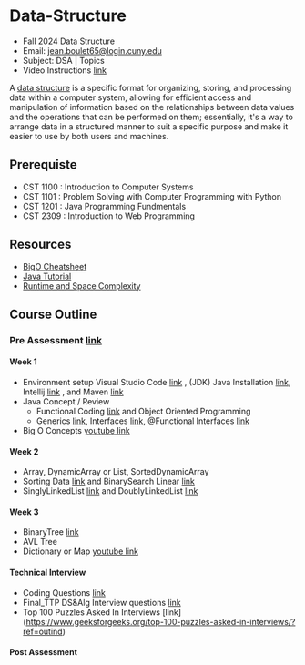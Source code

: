 # Data-Structure
* Fall 2024 Data Structure
* Email: jean.boulet65@login.cuny.edu
* Subject: DSA | Topics
* Video Instructions [link](https://drive.google.com/drive/folders/13DEuuN2U-2mGm5nSJwi0ONuX-0D6T4y1?usp=sharing)

A [data structure](https://www.geeksforgeeks.org/introduction-to-data-structures/) is a specific format for organizing, storing, and processing data within a computer system, allowing for efficient access and manipulation of information based on the relationships between data values and the operations that can be performed on them; essentially, it's a way to arrange data in a structured manner to suit a specific purpose and make it easier to use by both users and machines.

## Prerequiste
  *  CST 1100 : Introduction to Computer Systems
  *  CST 1101 : Problem Solving with Computer Programming with Python
  *  CST 1201 : Java Programming Fundmentals
  *  CST 2309 : Introduction to Web Programming    

## Resources
  *  [BigO Cheatsheet](https://www.bigocheatsheet.com/)
  *  [Java Tutorial](https://www.w3schools.com/java/)
  *  [Runtime and Space Complexity](https://www.linkedin.com/pulse/big-o-notation-time-complexity-algorithm-vikas-kumar)

## Course Outline

### Pre Assessment [link](https://docs.google.com/document/d/1RYkeA4gmFCkGryceYNjVsmQKEkrXyLhN-C5MCYFNaAY/edit?usp=sharing)

#### Week 1
  *  Environment setup Visual Studio Code [link](https://code.visualstudio.com/download) , (JDK) Java Installation [link](https://www.oracle.com/java/technologies/javase/jdk21-archive-downloads.html), Intellij [link](https://www.jetbrains.com/idea/download/?section=windows) , and Maven [link](https://maven.apache.org/download.cgi)
  *  Java Concept / Review
      * Functional Coding [link](https://mkyong.com/java8/java-8-function-examples/) and Object Oriented Programming
      * Generics [link](https://docs.oracle.com/javase/tutorial/java/generics/why.html), Interfaces [link](https://docs.oracle.com/javase/tutorial/java/concepts/interface.html), @Functional Interfaces [link](https://www.geeksforgeeks.org/functional-interfaces-java/)
  *  Big O Concepts [youtube link](https://www.youtube.com/watch?v=XMUe3zFhM5c)
    
#### Week 2
  *  Array, DynamicArray or List, SortedDynamicArray
  *  Sorting Data [link](https://www.geeksforgeeks.org/quick-sort-algorithm/?ref=shm) and BinarySearch Linear [link](https://www.geeksforgeeks.org/binary-search/)
  *  SinglyLinkedList [link](https://www.geeksforgeeks.org/singly-linked-list-tutorial/#understanding-node-structure) and DoublyLinkedList [link](https://www.geeksforgeeks.org/introduction-and-insertion-in-a-doubly-linked-list/?ref=shm)
    
#### Week 3
  *  BinaryTree [link](https://www.geeksforgeeks.org/binary-search-tree-data-structure/#)
  *  AVL Tree
  *  Dictionary or Map [youtube link](https://www.youtube.com/watch?v=FsfRsGFHuv4&t=320s)
#### Technical Interview
 *  Coding Questions [link](https://docs.google.com/document/d/1331ZOHxlguq-3hDjrIjNPSNDQ5IlBnXPSOvAEEEeAF8/edit?tab=t.0)
 *  Final_TTP DS&Alg Interview questions [link](https://docs.google.com/spreadsheets/d/17BofgX6XaOSVbUGKCxbj0UD2dCoBCMpflNgSbklRfBs/edit?gid=0#gid=0)
 *  Top 100 Puzzles Asked In Interviews [link] (https://www.geeksforgeeks.org/top-100-puzzles-asked-in-interviews/?ref=outind)
#### Post Assessment

